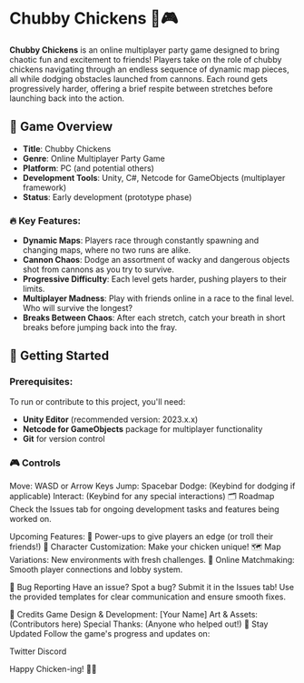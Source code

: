 # Chubby Chickens 🐔🎮

**Chubby Chickens** is an online multiplayer party game designed to bring chaotic fun and excitement to friends! Players take on the role of chubby chickens navigating through an endless sequence of dynamic map pieces, all while dodging obstacles launched from cannons. Each round gets progressively harder, offering a brief respite between stretches before launching back into the action.

## 🎯 Game Overview

- **Title**: Chubby Chickens
- **Genre**: Online Multiplayer Party Game
- **Platform**: PC (and potential others)
- **Development Tools**: Unity, C#, Netcode for GameObjects (multiplayer framework)
- **Status**: Early development (prototype phase)

### 🔥 Key Features:
- **Dynamic Maps**: Players race through constantly spawning and changing maps, where no two runs are alike.
- **Cannon Chaos**: Dodge an assortment of wacky and dangerous objects shot from cannons as you try to survive.
- **Progressive Difficulty**: Each level gets harder, pushing players to their limits.
- **Multiplayer Madness**: Play with friends online in a race to the final level. Who will survive the longest?
- **Breaks Between Chaos**: After each stretch, catch your breath in short breaks before jumping back into the fray.
  
## 🚀 Getting Started

### Prerequisites:
To run or contribute to this project, you'll need:
- **Unity Editor** (recommended version: 2023.x.x)
- **Netcode for GameObjects** package for multiplayer functionality
- **Git** for version control

### 🎮 Controls
Move: WASD or Arrow Keys
Jump: Spacebar
Dodge: (Keybind for dodging if applicable)
Interact: (Keybind for any special interactions)
🗂️ Roadmap
Check the Issues tab for ongoing development tasks and features being worked on.

Upcoming Features:
🎉 Power-ups to give players an edge (or troll their friends!)
🐔 Character Customization: Make your chicken unique!
🗺️ Map Variations: New environments with fresh challenges.
🚀 Online Matchmaking: Smooth player connections and lobby system.

🐞 Bug Reporting
Have an issue? Spot a bug? Submit it in the Issues tab! Use the provided templates for clear communication and ensure smooth fixes.

🎨 Credits
Game Design & Development: [Your Name]
Art & Assets: (Contributors here)
Special Thanks: (Anyone who helped out!)
🐤 Stay Updated
Follow the game's progress and updates on:

Twitter
Discord


Happy Chicken-ing! 🐔💨
